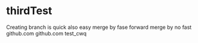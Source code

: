 # thirdTest
Creating branch is quick also easy
merge by fase forward
merge by no fast
github.com
github.com
test_cwq
